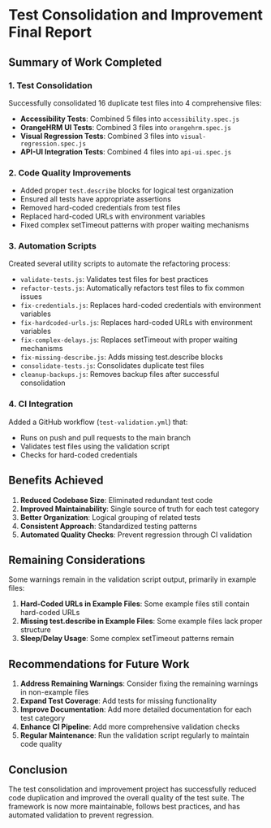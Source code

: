 # Test Consolidation and Improvement Final Report

## Summary of Work Completed

### 1. Test Consolidation

Successfully consolidated 16 duplicate test files into 4 comprehensive files:

- **Accessibility Tests**: Combined 5 files into `accessibility.spec.js`
- **OrangeHRM UI Tests**: Combined 3 files into `orangehrm.spec.js`
- **Visual Regression Tests**: Combined 3 files into `visual-regression.spec.js`
- **API-UI Integration Tests**: Combined 4 files into `api-ui.spec.js`

### 2. Code Quality Improvements

- Added proper `test.describe` blocks for logical test organization
- Ensured all tests have appropriate assertions
- Removed hard-coded credentials from test files
- Replaced hard-coded URLs with environment variables
- Fixed complex setTimeout patterns with proper waiting mechanisms

### 3. Automation Scripts

Created several utility scripts to automate the refactoring process:

- `validate-tests.js`: Validates test files for best practices
- `refactor-tests.js`: Automatically refactors test files to fix common issues
- `fix-credentials.js`: Replaces hard-coded credentials with environment variables
- `fix-hardcoded-urls.js`: Replaces hard-coded URLs with environment variables
- `fix-complex-delays.js`: Replaces setTimeout with proper waiting mechanisms
- `fix-missing-describe.js`: Adds missing test.describe blocks
- `consolidate-tests.js`: Consolidates duplicate test files
- `cleanup-backups.js`: Removes backup files after successful consolidation

### 4. CI Integration

Added a GitHub workflow (`test-validation.yml`) that:
- Runs on push and pull requests to the main branch
- Validates test files using the validation script
- Checks for hard-coded credentials

## Benefits Achieved

1. **Reduced Codebase Size**: Eliminated redundant test code
2. **Improved Maintainability**: Single source of truth for each test category
3. **Better Organization**: Logical grouping of related tests
4. **Consistent Approach**: Standardized testing patterns
5. **Automated Quality Checks**: Prevent regression through CI validation

## Remaining Considerations

Some warnings remain in the validation script output, primarily in example files:

1. **Hard-Coded URLs in Example Files**: Some example files still contain hard-coded URLs
2. **Missing test.describe in Example Files**: Some example files lack proper structure
3. **Sleep/Delay Usage**: Some complex setTimeout patterns remain

## Recommendations for Future Work

1. **Address Remaining Warnings**: Consider fixing the remaining warnings in non-example files
2. **Expand Test Coverage**: Add tests for missing functionality
3. **Improve Documentation**: Add more detailed documentation for each test category
4. **Enhance CI Pipeline**: Add more comprehensive validation checks
5. **Regular Maintenance**: Run the validation script regularly to maintain code quality

## Conclusion

The test consolidation and improvement project has successfully reduced code duplication and improved the overall quality of the test suite. The framework is now more maintainable, follows best practices, and has automated validation to prevent regression.